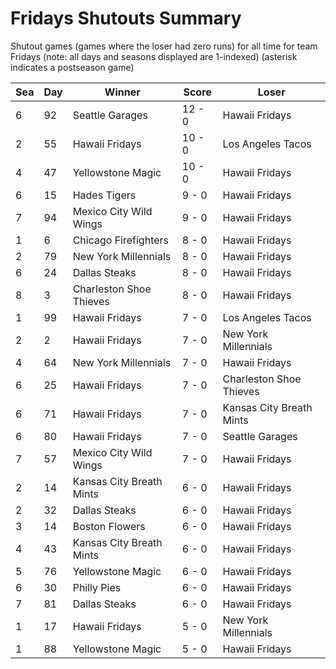 # Fridays Shutouts Summary



Shutout games (games where the loser had zero runs) for all time for team Fridays (note: all days and seasons displayed are 1-indexed) (asterisk indicates a postseason game)


| Sea | Day | Winner | Score | Loser | 
| ------ |------ |------ |------ |------ |
| 6 | 92 | Seattle Garages | 12 - 0 | Hawaii Fridays | 
| 2 | 55 | Hawaii Fridays | 10 - 0 | Los Angeles Tacos | 
| 4 | 47 | Yellowstone Magic | 10 - 0 | Hawaii Fridays | 
| 6 | 15 | Hades Tigers | 9 - 0 | Hawaii Fridays | 
| 7 | 94 | Mexico City Wild Wings | 9 - 0 | Hawaii Fridays | 
| 1 | 6 | Chicago Firefighters | 8 - 0 | Hawaii Fridays | 
| 2 | 79 | New York Millennials | 8 - 0 | Hawaii Fridays | 
| 6 | 24 | Dallas Steaks | 8 - 0 | Hawaii Fridays | 
| 8 | 3 | Charleston Shoe Thieves | 8 - 0 | Hawaii Fridays | 
| 1 | 99 | Hawaii Fridays | 7 - 0 | Los Angeles Tacos | 
| 2 | 2 | Hawaii Fridays | 7 - 0 | New York Millennials | 
| 4 | 64 | New York Millennials | 7 - 0 | Hawaii Fridays | 
| 6 | 25 | Hawaii Fridays | 7 - 0 | Charleston Shoe Thieves | 
| 6 | 71 | Hawaii Fridays | 7 - 0 | Kansas City Breath Mints | 
| 6 | 80 | Hawaii Fridays | 7 - 0 | Seattle Garages | 
| 7 | 57 | Mexico City Wild Wings | 7 - 0 | Hawaii Fridays | 
| 2 | 14 | Kansas City Breath Mints | 6 - 0 | Hawaii Fridays | 
| 2 | 32 | Dallas Steaks | 6 - 0 | Hawaii Fridays | 
| 3 | 14 | Boston Flowers | 6 - 0 | Hawaii Fridays | 
| 4 | 43 | Kansas City Breath Mints | 6 - 0 | Hawaii Fridays | 
| 5 | 76 | Yellowstone Magic | 6 - 0 | Hawaii Fridays | 
| 6 | 30 | Philly Pies | 6 - 0 | Hawaii Fridays | 
| 7 | 81 | Dallas Steaks | 6 - 0 | Hawaii Fridays | 
| 1 | 17 | Hawaii Fridays | 5 - 0 | New York Millennials | 
| 1 | 88 | Yellowstone Magic | 5 - 0 | Hawaii Fridays | 


